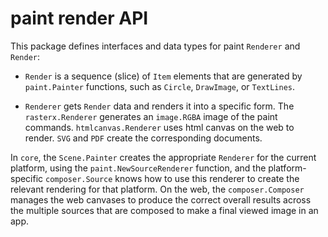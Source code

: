 # paint render API

This package defines interfaces and data types for paint `Renderer` and `Render`:

* `Render` is a sequence (slice) of `Item` elements that are generated by `paint.Painter` functions, such as `Circle`, `DrawImage`, or `TextLines`.

* `Renderer` gets `Render` data and renders it into a specific form. The `rasterx.Renderer` generates an `image.RGBA` image of the paint commands. `htmlcanvas.Renderer` uses html canvas on the web to render. `SVG` and `PDF` create the corresponding documents.

In `core`, the `Scene.Painter` creates the appropriate `Renderer` for the current platform, using the `paint.NewSourceRenderer` function, and the platform-specific `composer.Source` knows how to use this renderer to create the relevant rendering for that platform. On the web, the `composer.Composer` manages the web canvases to produce the correct overall results across the multiple sources that are composed to make a final viewed image in an app.


